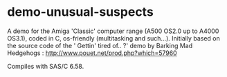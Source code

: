 demo-unusual-suspects
=====================

A demo for the Amiga 'Classic' computer range (A500 OS2.0 up to A4000 OS3.1), coded in C, os-friendly (multitasking and such...).
Initially based on the source code of the ' Gettin' tired of.. ?' demo by Barking Mad Hedgehogs : http://www.pouet.net/prod.php?which=57960

Compiles with SAS/C 6.58.
